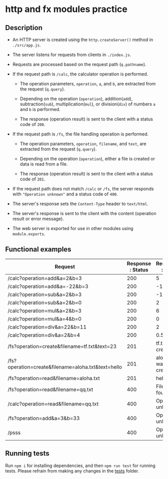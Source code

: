 # http and fx modules practice

## Description

  
- An HTTP server is created using the `http.createServer()` method in `./src/app.js`.

- The server listens for requests from clients in `./index.js`.

- Requests are processed based on the request path (`q.pathname`).

- If the request path is `/calc`, the calculator operation is performed.

  - The operation parameters, `operation`, `a`, and `b`, are extracted from the request (`q.query`).

  - Depending on the operation (`operation`), addition(`add`), subtraction(`sub`), multiplication(`mul`), or division(`div`) of numbers `a` and `b` is performed.

  - The response (operation result) is sent to the client with a status code of `200`.

- If the request path is `/fs`, the file handling operation is performed.

  - The operation parameters, `operation`, `filename`, and `text`, are extracted from the request (`q.query`).

  - Depending on the operation (`operation`), either a file is created or data is read from a file.

  - The response (operation result) is sent to the client with a status code of `201`.

- If the request path does not match `/calc` or `/fs`, the server responds with `"Operation unknown"` and a status code of `400`.

- The server's response sets the `Content-Type` header to `text/html`.

- The server's response is sent to the client with the content (operation result or error message).

- The web server is exported for use in other modules using `module.exports`.

  

## Functional examples

| **Request** | **Response : Status** | **Response : Text** |
|--|--|--|
| /calc?operation=add&a=2&b=3 | 200 | 5 |
| /calc?operation=add&a=-22&b=3 | 200 | -19 |
| /calc?operation=sub&a=2&b=3 | 200 | -1 |
| /calc?operation=sub&a=2&b=0 | 200 | 2 |
| /calc?operation=mul&a=2&b=3 | 200 | 6 |
| /calc?operation=mul&a=4&b=0 | 200 | 0 |
| /calc?operation=div&a=22&b=11 | 200 | 2 |
| /calc?operation=div&a=2&b=4 | 200 | 0.5 |
| /fs?operation=create&filename=tf.txt&text=23 | 201 | tf.txt was created |
| /fs?operation=create&filename=aloha.txt&text=hello | 201 | aloha.txt was created |
| /fs?operation=read&filename=aloha.txt | 201 | hello |
| /fs?operation=read&filename=qq.txt | 400 | File not found |
| /calc?operation=read&filename=qq.txt | 400 | Operation unknown |
| /fs?operation=add&a=3&b=33 | 400 | Operation unknown |
| /psss | 400 | Operation unknown |

## Running tests
Run `npm i` for installing dependencies, and then `npm run test` for running tests.  Please refrain from making any changes in the [tests](./src/__tests__) folder.